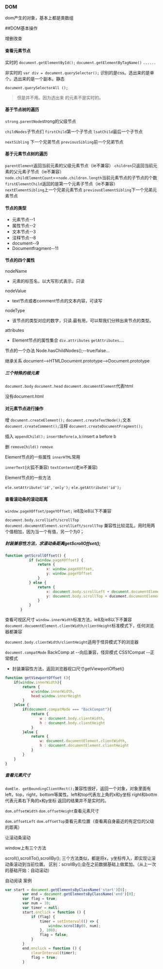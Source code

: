 ### DOM

dom产生的对象，基本上都是类数组

##DOM基本操作

增删改查

#### 查看元素节点

实时的
`document.getElementById();`
`document.getElementByTagName()`
`......`

非实时的
`var div = document.querySelector();`
 识别的是css。选出来的是单个。选出来的是一个副本。静态

 `document.querySelectorAll ();`
 > 但是并不用。因为选出来 的元素不是实时的。


 #### 基于节点树的遍历

 `strong.parentNode`strong的父级节点

`childNodes`子节点们
`firstChild`第一个子节点
`lsatChild`最后一个子节点

`nextSibling` 下一个兄弟节点
`previousSibling`前一个兄弟节点

#### 基于元素节点树的遍历

`parentElement`返回当前元素的父级元素节点（ie不兼容）
`children`只返回当前元素的父元素子节点（ie不兼容）
`node.childElementCount`==`node.children.length`当前元素节点的子节点的个数
`firstElementChild`返回的是第一个元素子节点（ie不兼容）
`nextElementSibling`上一个兄弟元素节点
`previousElementSibling`下一个兄弟元素节点




#### 节点的类型

 - 元素节点--1
 - 属性节点--2
 - 文本节点--3
 - 注释节点--8
 - document--9
 - Documentfragment--11

 #### 节点的四个属性

nodeName
  - 元素的标签名，以大写形式表示，只读

nodeValue
   - text节点或者comment节点的文本内容，可读写

nodeType
 - 该节点的类型对应的数字，只读.最有用，可以帮我们分辨出来节点的类型。
 
attributes
 - Element节点的属性集合
 `div.attributes`
 `getAttributes`....

 节点的一个办法
 Node.hasChildNodes();--true/false...

 继承关系
 document-->HTMLDocument.prototype-->Document.prototype


 ##### 三个特殊的根元素

 `document.body`
 `document.head`
 `document.documentElement`代表html

没有document.html

#### 对元素节点进行操作

增
 `document.createElement();`
 `document.createTextNode();`文本
 `document.createComment();`注释
 `document.createDocumentFragment();`

插入
`appendChild();`
`insertBefore(a,b)`insert a before b

删
`removeChild()`
`remove`

Element节点的一些属性
`innerHTML`常用

`innerText`(火狐不兼容)
`textContent`(老ie不兼容)

Element节点的一些方法

`ele.setAttribute('id','only');`
`ele.getAttribute('id');`

#### 查看滚动条的滚动距离
`window.pageXOffset/pageYOffset;` ie8及ie8以下不兼容

`document.body.scrollLeft/scrollTop`
`document.documentElement.scrollLeft/scrollTop`
兼容性比较混乱，用时用两个值相加，因为当一个有值，另一个为0；

 #####  封装兼容性方法，求滚动条距离getScrollOffset();

 ```js
 function getScrollOffset() {
            if (window.pageXOffset) {
                return {
                    x: window.pageXOffset,
                    y: window.pageYOffset
                }
            } else {
                return {
                    x: document.body.scrollLeft + document.documentElement.scrollLeft,
                    y: document.body.scrollTop + ducoment.documentElement.scrollTop
                }
            }
        }
```

查看可视区尺寸
`window.innerWidth`标准方法，ie8及ie8以下不兼容
`document.docuemntElement.clientWidth/clientHeight`标准模式下，任何浏览器都兼容

`document.body.clientWidth/clientHeight`适用于怪异模式下的浏览器

`document.compatMode`
BackComp at --向后兼容，怪异模式
CSS1Compat --正常模式

 - 封装兼容性方法，返回浏览器视口尺寸getViewportOffset()

```js
function getViewportOffset (){
    if(window.innerWidth){
        return {
            w:window.innerWidth,
            head:window.innerHeight
        }
    }else {
        if(document.compatMode === "BackCompat"){
            return {
                w : document.body.clientWidth,
                h : document.body.clientHeight
            }
        }else {
            return {
                w: document.documentElement.clientWidth,
                h : document.documentElement.clientHeight
            }
        }
    }
}
```

 ##### 查看元素尺寸
 `domEle. getBoundingClientRect();`兼容性很好，返回一个对象，对象里面有left，top，right，bottom等属性。left和top代表左上角的x和y坐标
 right和bottm代表元素右下角的x和y坐标
 返回的结果并不是实时的。
 
 `dom.offsetWidth`
 `dom.offsetHeight`查看元素尺寸

 `dom.offsetLeft`
 `dom.offsetTop`查看元素位置（查看离自身最近的有定位的父级的距离）

让滚动条滚动

window上有三个方法

scroll(),scrollTo(),scrollBy();
三个方法类似，都是将x，y坐标传入，即实现让滚动条滚动到当前位置。
区别：scrollBy();会在之前数据基础上做累加。（从上一次的基础开始：自动滚动）

 自动阅读 案例
```js
var start = document.getElementsByClassName('start')[0];
        var end = document.getElementsByClassName('end')[0];
        var flag = true;
        var num = 10;
        var timer = null;
        start.onclick = function () {
            if (flag) {
                timer = setInterval(() => {
                    window.scrollBy(0, num);
                }, 100);
                flag = false;
            }
        }
        end.onclick = function () {
            clearInterval(timer);
            flag = true;
        }
```

